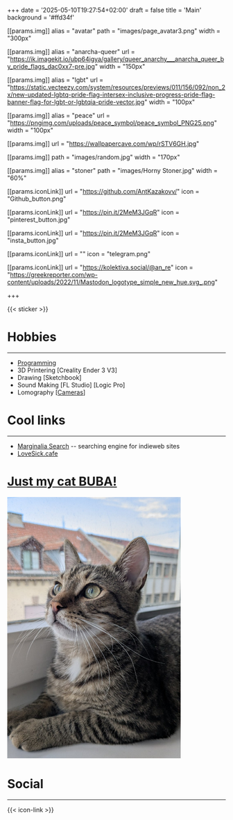 +++
date = '2025-05-10T19:27:54+02:00'
draft = false
title = 'Main'
background = '#ffd34f'

[[params.img]]
alias = "avatar"
path = "images/page_avatar3.png"
width = "300px"

[[params.img]]
alias = "anarcha-queer"
url = "https://ik.imagekit.io/ubp64igya/gallery/queer_anarchy___anarcha_queer_by_pride_flags_dac0xx7-pre.jpg"
width = "150px"

[[params.img]]
alias = "lgbt"
url = "https://static.vecteezy.com/system/resources/previews/011/156/092/non_2x/new-updated-lgbtq-pride-flag-intersex-inclusive-progress-pride-flag-banner-flag-for-lgbt-or-lgbtqia-pride-vector.jpg"
width = "100px"

[[params.img]]
alias = "peace"
url = "https://pngimg.com/uploads/peace_symbol/peace_symbol_PNG25.png"
width = "100px"

[[params.img]]
url = "https://wallpapercave.com/wp/rSTV6GH.jpg"

[[params.img]]
path = "images/random.jpg"
width = "170px"

[[params.img]]
alias = "stoner"
path = "images/Horny Stoner.jpg"
width = "60%"



[[params.iconLink]]
url = "https://github.com/AntKazakovv/"
icon = "Github_button.png"

[[params.iconLink]]
url = "https://pin.it/2MeM3JGqR"
icon = "pinterest_button.jpg"

[[params.iconLink]]
url = "https://pin.it/2MeM3JGqR"
icon = "insta_button.jpg"

[[params.iconLink]]
url = ""
icon = "telegram.png"

[[params.iconLink]]
url = "https://kolektiva.social/@an_re"
icon = "https://greekreporter.com/wp-content/uploads/2022/11/Mastodon_logotype_simple_new_hue.svg_.png"


+++

{{< sticker >}}

# Hobbies
---
- [Programming](programming)
- 3D Printering [Creality Ender 3 V3]
- Drawing [Sketchbook]
- Sound Making [FL Studio] [Logic Pro]
- Lomography [[Cameras](cameras)]

# Cool links
---
- [Marginalia Search](https://marginalia-search.com/) -- searching engine for indieweb sites
- [LoveSick.cafe](https://lovesick.cafe/)


# [Just my cat BUBA!](buba)
<img width="400px" src="./buba.jpg"></img>

# Social
---
{{< icon-link >}}
